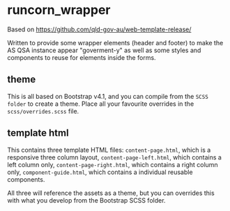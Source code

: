 # runcorn_wrapper

Based on https://github.com/qld-gov-au/web-template-release/

Written to provide some wrapper elements (header and footer) to make the AS QSA instance appear "goverment-y" as well as some styles and components to reuse for elements inside the forms.

## theme

This is all based on Bootstrap v4.1, and you can compile from the `SCSS folder` to create a theme. Place all your favourite overrides in the `scss/overrides.scss` file.

## template html

This contains three template HTML files:
`content-page.html`, which is a responsive three column layout,
`content-page-left.html`, which contains a left column only,
`content-page-right.html`, which contains a right column only,
`component-guide.html`, which contains a individual reusable components.

All three will reference the assets as a theme, but you can overrides this with what you develop from the Bootstrap SCSS folder.
